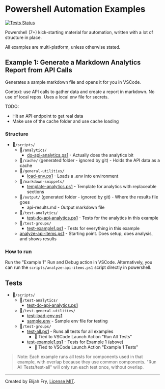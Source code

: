 # Powershell Automation Examples

[![Tests Status](https://github.com/elifry/powershell-automation-examples/actions/workflows/ci.yml/badge.svg)](https://github.com/elifry/powershell-automation-examples/actions)

Powershell (7+) kick-starting material for automation, written with a lot of structure in place.

All examples are multi-platform, unless otherwise stated.

## Example 1: Generate a Markdown Analytics Report from API Calls

Generates a sample markdown file and opens it for you in VSCode.

Context: use API calls to gather data and create a report in markdown. No use of local repos. Uses a local env file for secrets.

TODO:

- Hit an API endpoint to get real data
- Make use of the cache folder and use cache loading

### Structure

- 📂`/scripts/`
  - 📂`/analytics/`
    - [do-api-analytics.ps1](/scripts/analytics/do-api-analytics.ps1) - Actually does the analytics bit
  - 📂`/cache/` (generated folder - ignored by git) - Holds the API data as a cache
  - 📂`/general-utilities/`
    - [load-env.ps1](/scripts/general-utilities/load-env.ps1) - Loads a .env into environment
  - 📂`/markdown-snippets/`
    - [template-analytics.ps1](/scripts/markdown-snippets/template-analytics.md) - Template for analytics with replaceable sections
  - 📂`/output/` (generated folder - ignored by git) - Where the results file goes
    - api-results.md - Output markdown file
  - 📂`/test-analytics/`
    - [test-do-api-analytics.ps1](/scripts/test-analytics/test-do-api-analytics.ps1) - Tests for the analytics in this example
  - 📂`/test-groups/`
    - [test-example1.ps1](/scripts/test-groups/test-example1.ps1) - Tests for everything in this example
  - [analyze-api-items.ps1](/scripts/analyze-api-items.ps1) - Starting point. Does setup, does analysis, and shows results

### How to run

Run the "Example 1" Run and Debug action in VSCode. Alternatively, you can run the `scripts/analyze-api-items.ps1` script directly in powershell.

## Tests

- 📂`/scripts/`
  - 📂`/test-analytics/`
    - [test-do-api-analytics.ps1](/scripts/test-analytics/test-do-api-analytics.ps1)
  - 📂`/test-general-utilities/`
    - [test-load-env.ps1](/scripts/test-general-utilities/test-load-env.ps1)
    - [sample.env](/scripts/test-general-utilities/sample.env) - Sample env file for testing
  - 📂`/test-groups/`
    - [test-all.ps1](/scripts/test-groups/test-all.ps1) - Runs all tests for all examples
      - 🚀 Tied to VSCode Launch Action "Run All Tests"
    - [test-example1.ps1](/scripts/test-groups/test-example1.ps1) - Tests for Example 1 (above)
      - 🚀 Tied to VSCode Launch Action "Example 1 Tests"

> Note: Each example runs all tests for components used in that example, with overlap because they use common components. "Run All Tests/test-all" will only run each test once, without overlap.

---

Created by Elijah Fry, [License MIT](/LICENSE).
